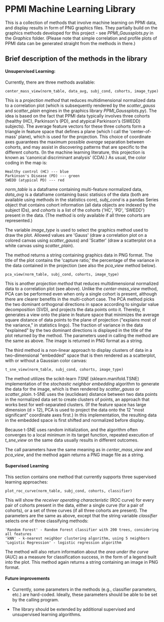 PPMI Machine Learning Library
=============================

This is a collection of methods that involve machine learning on PPMI data, and display results in form of PNG graphics files.  They partially build on the graphics methods developed for this project - see *PPMI_Gaussplots.py* in the *Graphics* folder.  (Please note that simple correlation and profile plots of PPMI data can be generated straight from the methods in there.)

## Brief description of the methods in the library

#### Unsupervised Learning:

Currently, there are three methods available:

	center_mass_view(norm_table, data_avg, subj_cond, cohorts, image_type)

This is a *projection method* that reduces multidimensional normalized data to a correlation plot (which is subsequently rendered by the *scatter_gauss* and *scatter_plain* engines in the graphics library *PPMI_Gaussplots.py*).  The idea is based on the fact that PPMI data typically involves three cohorts (healthy (HC), Parkinson's (PD), and atypical Parkinson's (SWEDD) subjects).  The average feature vectors for these three cohorts form a triangle in feature space that defines a plane (which I call the 'center-of-mass' plane), which is used for the projection.  This choice of coordinate axes guarantees the maximum possible *average* separation between cohorts, and may assist in discovering patterns that are specific to the different cohorts.  (In the machine learning literature, this projection is known as 'canonical discriminant analysis' (CDA).)  As usual, the color coding in the map is:

	Healthy control (HC) --- blue
	Parkinson's Disease (PD) --- green
	SWEDD (atypical PD) --- red

*norm_table* is a dataframe containing multi-feature normalized data, *data_avg* is a dataframe containing basic statisics of the data (both are available using methods in the statistics core), *subj_cond* is a pandas Series object that contains cohort information (all data objects are indexed by the subject IDs), and *cohorts* is a list of the cohorts ('HC', 'PD', 'SWEDD') present in the data.  (The method is only available if all three cohorts are represented.)

The variable *image_type* is used to select the graphics method used to draw the plot.  Allowed values are 'Gauss' (draw a correlation plot on a colored canvas using *scatter_gauss*) and 'Scatter' (draw a scatterplot on a white canvas using *scatter_plain*).

The method returns a string containing graphics data in PNG format.  The title of the plot contains the 'capture ratio,' the percentage of the variance in the data contained in the projection (see also the *pca_view* method below).

	pca_view(norm_table, subj_cond, cohorts, image_type)

This is another *projection method* that reduces multidimensional normalized data to a correlation plot (see above).  Unlike the *center-mass_view* method, PCA can be performed even when only a single cohort is present, although there are clearer benefits in the multi-cohort case. The PCA method picks the two dominant orthogonal directions in space according to singular value decomposition (SVD), and projects the data points onto it.  Thereby, it generates a view onto the plane in feature space that minimizes the average square distance of data points to the plane of projection ("explains most of the variance," in statistics lingo).  The fraction of variance in the data "explained" by the two dominant directions is displayed in the title of the plot returned by the method.  The parameters used in calling the method are the same as above.  The image is returned in PNG format as a string.

The third method is a non-linear approach to display clusters of data in a two-dimensional "embedded" space that is then rendered as a scatterplot, with or without a Gaussian color canvas:

	t_sne_view(norm_table, subj_cond, cohorts, image_type)

The method utilizes the scikit-learn *TSNE* (sklearn.manifold.TSNE) implementation of the *stochastic neighbor embedding* algorithm to generate the data for the image, which is then rendered by *scatter_gauss* or *scatter_plain*.  t-SNE uses the (euclidean) distance between two data points in the normalized data set to create clusters of points, an approach that works best for well-separated clusters.  (If the feature space has large dimension (d > 12), PCA is used to project the data onto the 12 "most significant" coordinate axes first.)  In this implementation, the resulting data in the embedded space is first shifted and normalized before display.

Because t-SNE uses random initialization, and the algorithm often converges to a local minimum in its target function, repeated execution of *t_sne_view* on the same data usually results in different outcomes.

The call parameters have the same meaning as in *center_mass_view* and *pca_view*, and the method again returns a PNG image file as a string.

#### Supervised Learning

This section contains one method that currently supports three supervised learning approaches:

	plot_roc_curve(norm_table, subj_cond, cohorts, classifier)

This will show the *receiver operating characteristic* (ROC curve) for every pair of cohorts present in the data, either a single curve (for a pair of cohorts), or a set of three curves (if all three cohorts are present).  The parameters are the same as above, except that the string variable *classifier* selects one of three classifying methods:

	'Random Forest' - Random Forest classifier with 200 trees, considering all features
	'kNN' - k-nearest neighbor clustering algorithm, using 5 neighbors
	'Logistic Regression' - logistic regression algorithm

The method will also return information about the *area under the curve* (AUC) as a measure for classification success, in the form of a legend built into the plot.  This method again returns a string containing an image in PNG format.

#### Future improvements

*	Currently, some parameters in the methods (e.g., classifier parameters, etc.) are hard-coded.  Ideally, these parameters should be able to be set by the calling program.

*	The library should be extended by additional supervised and unsupervised learning algorithms.